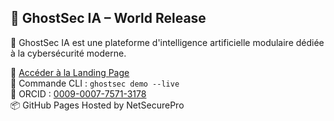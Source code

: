 ## 🚀 GhostSec IA – World Release
🔐 GhostSec IA est une plateforme d'intelligence artificielle modulaire dédiée à la cybersécurité moderne.

🔗 [Accéder à la Landing Page](https://milyes.github.io/GhostSec-IA)  
🧰 Commande CLI : `ghostsec demo --live`  
📘 ORCID : [0009-0007-7571-3178](https://orcid.org/0009-0007-7571-3178)  
📦 GitHub Pages Hosted by NetSecurePro
